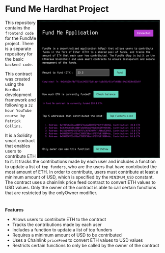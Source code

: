 # Fund Me Hardhat Project

<img src="./img/FundMe.png" align="right"
     alt="FundMe" width="400" height="450">

This repository contains the `frontend code` for the FundMe project. There is a separate repository for the basic `backend code`.

This contract was created using the `Hardhat` development framework and following a `32 hour YouTube course by Patrick Collins`.

It is a Solidity smart contract that enables users to contribute ETH to it. It tracks the contributions made by each user and includes a function to update a list of `top funders`, who are the users that have contributed the most amount of ETH. In order to contribute, users must contribute at least a minimum amount of USD, which is specified by the `MINIMUM_USD` constant. The contract uses a chainlink price feed contract to convert ETH values to USD values. Only the owner of the contract is able to call certain functions that are restricted by the onlyOwner modifier.

#

**Features**

-   Allows users to contribute ETH to the contract
-   Tracks the contributions made by each user
-   Includes a function to update a list of top funders
-   Requires a minimum amount of USD to be contributed
-   Uses a Chainlink `priceFeed` to convert ETH values to USD values
-   Restricts certain functions to only be called by the owner of the contract

#
